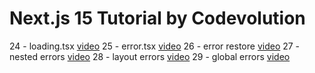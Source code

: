 # Next.js 15 Tutorial  by Codevolution

24 - loading.tsx [video](https://www.youtube.com/watch?v=0OVg4ikUaz0)
25 - error.tsx [video](https://www.youtube.com/watch?v=fWV5WPSbgdg) 
26 - error restore [video](https://www.youtube.com/watch?v=15beQR0DFMQ)
27 - nested errors [video](https://www.youtube.com/watch?v=ZPpNu0ybNZM)
28 - layout errors [video](https://www.youtube.com/watch?v=-OAVelXX5sE)
29 - global errors [video](https://www.youtube.com/watch?v=ywUDMEVR3Mg)


